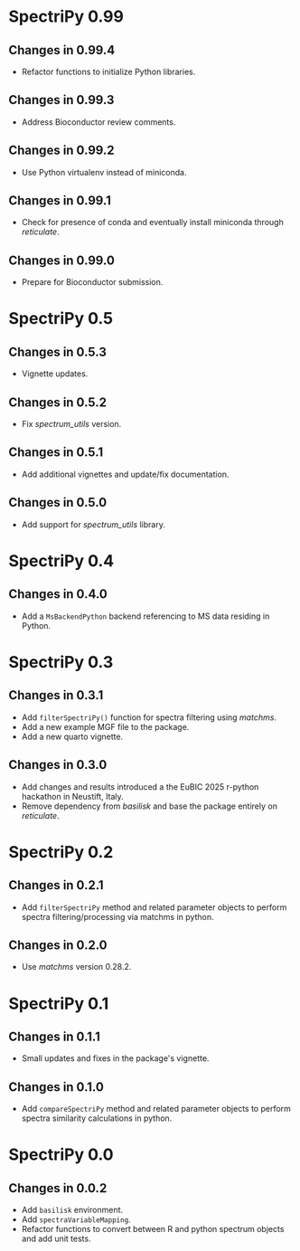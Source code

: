 # SpectriPy 0.99

## Changes in 0.99.4

- Refactor functions to initialize Python libraries.

## Changes in 0.99.3

- Address Bioconductor review comments.

## Changes in 0.99.2

- Use Python virtualenv instead of miniconda.

## Changes in 0.99.1

- Check for presence of conda and eventually install miniconda through
  *reticulate*.

## Changes in 0.99.0

- Prepare for Bioconductor submission.


# SpectriPy 0.5

## Changes in 0.5.3

- Vignette updates.

## Changes in 0.5.2

- Fix *spectrum_utils* version.

## Changes in 0.5.1

- Add additional vignettes and update/fix documentation.

## Changes in 0.5.0

- Add support for *spectrum_utils* library.

# SpectriPy 0.4

## Changes in 0.4.0

- Add a `MsBackendPython` backend referencing to MS data residing in Python.

# SpectriPy 0.3

## Changes in 0.3.1

- Add `filterSpectriPy()` function for spectra filtering using *matchms*.
- Add a new example MGF file to the package.
- Add a new quarto vignette.

## Changes in 0.3.0

- Add changes and results introduced a the EuBIC 2025 r-python hackathon in
  Neustift, Italy.
- Remove dependency from *basilisk* and base the package entirely on
  *reticulate*.

# SpectriPy 0.2

## Changes in 0.2.1

- Add `filterSpectriPy` method and related parameter objects to perform spectra
  filtering/processing via matchms in python.

## Changes in 0.2.0

- Use *matchms* version 0.28.2.


# SpectriPy 0.1

## Changes in 0.1.1

- Small updates and fixes in the package's vignette.

## Changes in 0.1.0

- Add `compareSpectriPy` method and related parameter objects to perform spectra
  similarity calculations in python.


# SpectriPy 0.0

## Changes in 0.0.2

- Add `basilisk` environment.
- Add `spectraVariableMapping`.
- Refactor functions to convert between R and python spectrum objects and add
  unit tests.
